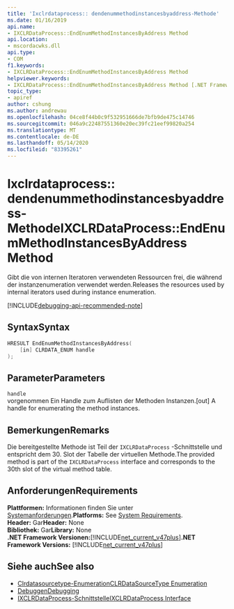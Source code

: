 ```yaml
---
title: 'Ixclrdataprocess:: dendenummethodinstancesbyaddress-Methode'
ms.date: 01/16/2019
api.name:
- IXCLRDataProcess::EndEnumMethodInstancesByAddress Method
api.location:
- mscordacwks.dll
api.type:
- COM
f1.keywords:
- IXCLRDataProcess::EndEnumMethodInstancesByAddress Method
helpviewer.keywords:
- IXCLRDataProcess::EndEnumMethodInstancesByAddress Method [.NET Framework debugging]
topic_type:
- apiref
author: cshung
ms.author: andrewau
ms.openlocfilehash: 04ce8f44b0c9f532951666de7bfb9de475c14746
ms.sourcegitcommit: 046a9c22487551360e20ec39fc21eef99820a254
ms.translationtype: MT
ms.contentlocale: de-DE
ms.lasthandoff: 05/14/2020
ms.locfileid: "83395261"
---
```

# <a name="ixclrdataprocessendenummethodinstancesbyaddress-method"></a><span data-ttu-id="438d1-102">Ixclrdataprocess:: dendenummethodinstancesbyaddress-Methode</span><span class="sxs-lookup"><span data-stu-id="438d1-102">IXCLRDataProcess::EndEnumMethodInstancesByAddress Method</span></span>

<span data-ttu-id="438d1-103">Gibt die von internen Iteratoren verwendeten Ressourcen frei, die während der instanzenumeration verwendet werden.</span><span class="sxs-lookup"><span data-stu-id="438d1-103">Releases the resources used by internal iterators used during instance enumeration.</span></span>

[!INCLUDE[debugging-api-recommended-note](../../../../includes/debugging-api-recommended-note.md)]

## <a name="syntax"></a><span data-ttu-id="438d1-104">Syntax</span><span class="sxs-lookup"><span data-stu-id="438d1-104">Syntax</span></span>

```cpp
HRESULT EndEnumMethodInstancesByAddress(
    [in] CLRDATA_ENUM handle
);
```

## <a name="parameters"></a><span data-ttu-id="438d1-105">Parameter</span><span class="sxs-lookup"><span data-stu-id="438d1-105">Parameters</span></span>

`handle`\
<span data-ttu-id="438d1-106">vorgenommen Ein Handle zum Auflisten der Methoden Instanzen.</span><span class="sxs-lookup"><span data-stu-id="438d1-106">[out] A handle for enumerating the method instances.</span></span>

## <a name="remarks"></a><span data-ttu-id="438d1-107">Bemerkungen</span><span class="sxs-lookup"><span data-stu-id="438d1-107">Remarks</span></span>

<span data-ttu-id="438d1-108">Die bereitgestellte Methode ist Teil der `IXCLRDataProcess` -Schnittstelle und entspricht dem 30. Slot der Tabelle der virtuellen Methode.</span><span class="sxs-lookup"><span data-stu-id="438d1-108">The provided method is part of the `IXCLRDataProcess` interface and corresponds to the 30th slot of the virtual method table.</span></span>

## <a name="requirements"></a><span data-ttu-id="438d1-109">Anforderungen</span><span class="sxs-lookup"><span data-stu-id="438d1-109">Requirements</span></span>

<span data-ttu-id="438d1-110">**Plattformen:** Informationen finden Sie unter [Systemanforderungen](../../../../docs/framework/get-started/system-requirements.md).</span><span class="sxs-lookup"><span data-stu-id="438d1-110">**Platforms:** See [System Requirements](../../../../docs/framework/get-started/system-requirements.md).</span></span>  
<span data-ttu-id="438d1-111">**Header:** Gar</span><span class="sxs-lookup"><span data-stu-id="438d1-111">**Header:** None</span></span>  
<span data-ttu-id="438d1-112">**Bibliothek:** Gar</span><span class="sxs-lookup"><span data-stu-id="438d1-112">**Library:** None</span></span>  
<span data-ttu-id="438d1-113">**.NET Framework Versionen:**[!INCLUDE[net_current_v47plus](../../../../includes/net-current-v47plus.md)]</span><span class="sxs-lookup"><span data-stu-id="438d1-113">**.NET Framework Versions:** [!INCLUDE[net_current_v47plus](../../../../includes/net-current-v47plus.md)]</span></span>  

## <a name="see-also"></a><span data-ttu-id="438d1-114">Siehe auch</span><span class="sxs-lookup"><span data-stu-id="438d1-114">See also</span></span>

- [<span data-ttu-id="438d1-115">Clrdatasourcetype-Enumeration</span><span class="sxs-lookup"><span data-stu-id="438d1-115">CLRDataSourceType Enumeration</span></span>](clrdatasourcetype-enumeration.md)
- [<span data-ttu-id="438d1-116">Debuggen</span><span class="sxs-lookup"><span data-stu-id="438d1-116">Debugging</span></span>](index.md)
- [<span data-ttu-id="438d1-117">IXCLRDataProcess-Schnittstelle</span><span class="sxs-lookup"><span data-stu-id="438d1-117">IXCLRDataProcess Interface</span></span>](ixclrdataprocess-interface.md)
